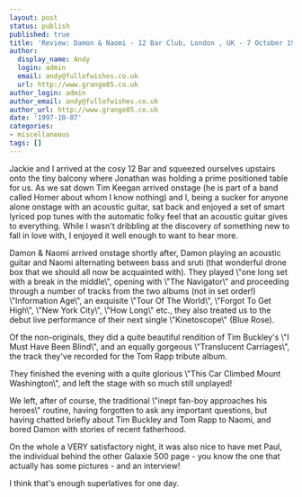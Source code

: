 ```yaml
---
layout: post
status: publish
published: true
title: 'Review: Damon & Naomi - 12 Bar Club, London , UK - 7 October 1997'
author:
  display_name: Andy
  login: admin
  email: andy@fullofwishes.co.uk
  url: http://www.grange85.co.uk
author_login: admin
author_email: andy@fullofwishes.co.uk
author_url: http://www.grange85.co.uk
date: '1997-10-07'
categories:
- miscellaneous
tags: []
---
```

<p>Jackie and I arrived at the cosy 12 Bar and squeezed ourselves upstairs onto the tiny balcony where Jonathan was holding a prime positioned table for us. As we sat down Tim Keegan arrived onstage (he is part of a band called Homer about whom I know nothing) and I, being a sucker for anyone alone onstage with an acoustic guitar, sat back and enjoyed a set of smart lyriced pop tunes with the automatic folky feel that an acoustic guitar gives to everything. While I wasn't dribbling at the discovery of something new to fall in love with, I enjoyed it well enough to want to hear more. </p>
<p>Damon & Naomi arrived onstage shortly after, Damon playing an acoustic guitar and Naomi alternating between bass and sruti (that wonderful drone box that we should all now be acquainted with). They played \"one long set with a break in the middle\", opening with \"The Navigator\" and proceeding through a number of tracks from the two albums (not in set order!) \"Information Age\", an exquisite \"Tour Of The World\", \"Forgot To Get High\", \"New York City\", \"How Long\" etc., they also treated us to the debut live performance of their next single \"Kinetoscope\" (Blue Rose). </p>
<p>Of the non-originals, they did a quite beautiful rendition of Tim Buckley's \"I Must Have Been Blind\", and an equally gorgeous \"Translucent Carriages\", the track they've recorded for the Tom Rapp tribute album. </p>
<p>They finished the evening with a quite glorious \"This Car Climbed Mount Washington\", and left the stage with so much still unplayed! </p>
<p>We left, after of course, the traditional \"inept fan-boy approaches his heroes\" routine, having forgotten to ask any important questions, but having chatted briefly about Tim Buckley and Tom Rapp to Naomi, and bored Damon with stories of recent fatherhood. </p>
<p>On the whole a VERY satisfactory night, it was also nice to have met Paul, the individual behind the other Galaxie 500 page - you know the one that actually has some pictures - and an interview! </p>
<p>I think that's enough superlatives for one day. </p>
